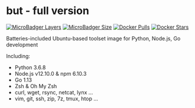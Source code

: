 # but - full version

[![MicroBadger Layers](https://img.shields.io/microbadger/layers/1set/but?style=flat-square)](https://microbadger.com/images/1set/but)
[![MicroBadger Size](https://img.shields.io/microbadger/image-size/1set/but?style=flat-square)](https://microbadger.com/images/1set/but)
[![Docker Pulls](https://img.shields.io/docker/pulls/1set/but?style=flat-square)](https://hub.docker.com/r/1set/but)
[![Docker Stars](https://img.shields.io/docker/stars/1set/but?style=flat-square)](https://hub.docker.com/r/1set/but)

Batteries-included Ubuntu-based toolset image for Python, Node.js, Go development

Including:

* Python 3.6.8
* Node.js v12.10.0 & npm 6.10.3
* Go 1.13
* Zsh & Oh My Zsh
* curl, wget, rsync, netcat, lynx ...
* vim, git, ssh, zip, 7z, tmux, htop ...
